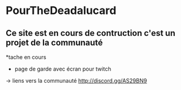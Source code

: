 # PourTheDeadalucard
## Ce site est en cours de contruction c'est un projet de la communauté

*tache en cours 
* page de garde avec écran pour twitch

-> liens vers la communauté http://discord.gg/AS29BN9
